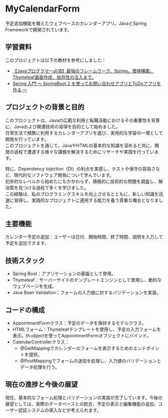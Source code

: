 # MyCalendarForm
予定追加機能を備えたウェブベースのカレンダーアプリ。JavaとSpring Frameworkで開発されています。

## 学習資料
このプロジェクトは以下の教材を参考にしました：
- [【Javaプログラマー必須】最強のフレームワーク、Spring。環境構築、Thymeleaf画面作成、依存性の注入まで。](https://www.udemy.com/course/javaspringdi/)　　
- [Spring 入門 ～ SpringBoot 2 を使ってお問い合わせアプリとToDoアプリを作る ～](https://www.udemy.com/course/java_spring_beginner/)　　

## プロジェクトの背景と目的
このプロジェクトは、Javaの広範な利用と転職活動におけるその重要性を背景に、Javaおよび関連技術の習得を目的として始めました。  
日常生活で頻繁に利用するカレンダーアプリを選び、実用的な学習の一環として開発を行っています。  
このプロジェクトを通じて、JavaやHTMLの基本的な知識を深めると共に、開発の過程で遭遇する様々な課題を解決するためにリサーチや実践を行っています。  
  
特に、Dependency Injection（DI）の利点を実感し、テストや保守の容易さなど、現代的なソフトウェア開発について学んでいます。  
初歩的なレベルから始めたにもかかわらず、積極的に技術的な問題を調査し、解決策を見つける過程で多くを学びました。  
この経験は、私のプログラミングスキルを向上させるとともに、新しい知識を迅速に習得し、実践的なプロジェクトに適用する能力を養う貴重な機会となりました。  


## 主要機能  
カレンダー予定の追加：ユーザーは日付、開始時間、終了時間、説明を入力して予定を追加できます。  
  
## 技術スタック  
- Spring Boot：アプリケーションの基盤として使用。  
- Thymeleaf：サーバーサイドのテンプレートエンジンとして使用し、動的なウェブページを生成。  
- Java Bean Validation：フォームの入力値に対するバリデーションを実装。  

## コードの構成
- AppointmentFormクラス：予定のデータを保持するモデルクラス。
- HTMLフォーム：Thymeleafテンプレートを使用し、予定の入力フォームを表示。th:objectを使ってAppointmentFormオブジェクトにバインド。
- CalendarControllerクラス：  
  * @GetMappingでカレンダーのフォームを表示するためのエンドポイントを提供。
  * @PostMappingでフォームの送信を処理し、入力値のバリデーションとデータ処理を行う。  

## 現在の進捗と今後の展望
現在、基本的なフォーム処理とバリデーションの実装が完了しています。今後の展望としては、実際のデータベースとの統合、予定の表示と編集機能の追加、ユーザー認証システムの導入などが考えられます。
